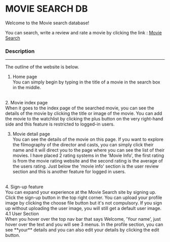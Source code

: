 
# MOVIE SEARCH DB

Welcome to the Movie search database!

You can search, write a review and rate a movie by clicking the link : [Movie Search](https://floating-taiga-80430.herokuapp.com/)

### Description
***

The outline of the website is below. 

1. Home page<br> 
You can simply begin by typing in the title of a movie in the search box in the middle. 
<br>
2. Movie index page<br>
When it goes to the index page of the searched movie, you can see the details of the movie by clicking the title or image of the movie. You can add the movie to the watchlist by clicking the plus button on the very right-hand side and this feature is restricted to logged-in users.
<br>

3. Movie detail page <br>
You can see the details of the movie on this page. If you want to explore the filmography of the director and casts, you can simply click their name and it will direct you to the page where you can see the list of their movies. I have placed 2 rating systems in the 'Movie Info', the first rating is from the movie rating website and the second rating is the average of the users rating. Just below the 'movie info' section is the user review section and this is another feature for logged in users. <br>
<br>
4. Sign-up feature <br>
   You can expand your experience at the Movie Search site by signing up. Click the sign-up button in the top right corner. You can upload your profile image by clicking the choose file button but it's not compulsory. If you sign up without uploading the user image, you will still get a default user image. 
<br>
4.1 User Section <br>
When you hover over the top nav bar that says Welcome, 'Your name', just hover over the text and you will see 3 menus. In the profile section, you can see **your** details and you can also edit your details by clicking the edit button. 